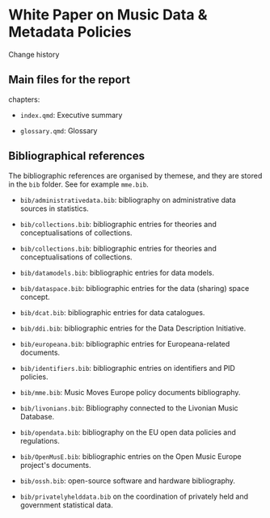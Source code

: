 # White Paper on Music Data & Metadata Policies

Change history


## Main files for the report

chapters:

-   `index.qmd`: Executive summary

-   `glossary.qmd`: Glossary



## Bibliographical references

The bibliographic references are organised by themese, and they are stored in the `bib` folder. See for example `mme.bib`.

-   `bib/administrativedata.bib`: bibliography on administrative data sources in statistics.

-   `bib/collections.bib`: bibliographic entries for theories and conceptualisations of collections.

-   `bib/collections.bib`: bibliographic entries for theories and conceptualisations of collections.

-   `bib/datamodels.bib`: bibliographic entries for data models.

-   `bib/dataspace.bib`: bibliographic entries for the data (sharing) space concept.

-   `bib/dcat.bib`: bibliographic entries for data catalogues.

-   `bib/ddi.bib`: bibliographic entries for the Data Description Initiative.

-   `bib/europeana.bib`: bibliographic entries for Europeana-related documents.

-   `bib/identifiers.bib`: bibliographic entries on identifiers and PID policies.

-   `bib/mme.bib`: Music Moves Europe policy documents bibliography.

-   `bib/livonians.bib`: Bibliography connected to the Livonian Music Database.

-   `bib/opendata.bib`: bibliography on the EU open data policies and regulations.

-   `bib/OpenMusE.bib`: bibliographic entries on the Open Music Europe project's documents.

-   `bib/ossh.bib`: open-source software and hardware bibliography.

-   `bib/privatelyhelddata.bib` on the coordination of privately held and government statistical data.
